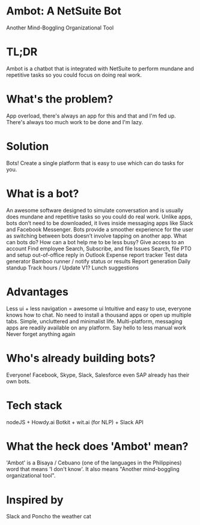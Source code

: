 # Ambot: A NetSuite Bot

Another Mind-Boggling Organizational Tool

# TL;DR
Ambot is a chatbot that is integrated with NetSuite to perform mundane and repetitive tasks so you could focus on doing real work.

# What's the problem?
App overload, there's always an app for this and that and I'm fed up.
There's always too much work to be done and I'm lazy.

# Solution
Bots!
Create a single platform that is easy to use which can do tasks for you.

# What is a bot?
An awesome software designed to simulate conversation and is usually does mundane and repetitive tasks so you could do real work. Unlike apps, bots don’t need to be downloaded, it lives inside messaging apps like Slack and Facebook Messenger. Bots provide a smoother experience for the user as switching between bots doesn’t involve tapping on another app.
What can bots do? How can a bot help me to be less busy?
Give access to an account
Find employee
Search, Subscribe, and file Issues
Search, file PTO and setup out-of-office reply in Outlook
Expense report tracker
Test data generator
Bamboo runner / notify status or results
Report generation
Daily standup
Track hours / Update V1?
Lunch suggestions

# Advantages
Less ui + less navigation = awesome ui
Intuitive and easy to use, everyone knows how to chat.
No need to install a thousand apps or open up multiple tabs. Simple, uncluttered and minimalist life.
Multi-platform, messaging apps are readily available on any platform.
Say hello to less manual work
Never forget anything again

# Who's already building bots?
Everyone! Facebook, Skype, Slack, Salesforce even SAP already has  their own bots.

# Tech stack
nodeJS + Howdy.ai Botkit + wit.ai (for NLP) + Slack API

# What the heck does 'Ambot' mean?
'Ambot' is a Bisaya / Cebuano (one of the languages in the Philippines) word  that means 'I don't know'.
It also means "Another mind-boggling organizational tool".

# Inspired by
Slack and Poncho the weather cat
